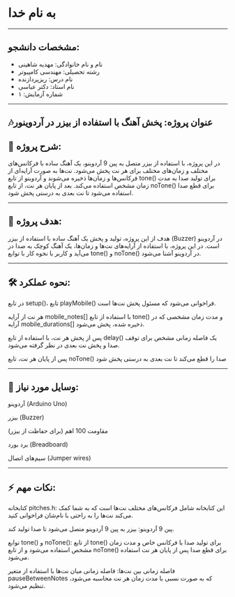 # به نام خدا

---

## مشخصات دانشجو:

- نام و نام خانوادگی: مهدیه شاهینی
- رشته تحصیلی: مهندسی کامپیوتر  
- نام درس: ریزپردازنده  
- نام استاد: دکتر عباسی 
- شماره آزمایش: ۱  

---

## 🎶عنوان پروژه:  پخش آهنگ با استفاده از بیزر در آردوینور



## 📝 شرح پروژه: 

در این پروژه، با استفاده از بیزر متصل به پین 9 آردوینو، یک آهنگ ساده با فرکانس‌های مختلف و زمان‌های مختلف برای هر نت پخش می‌شود. نت‌ها به صورت آرایه‌ای از فرکانس‌ها و زمان‌ها ذخیره می‌شوند و آردوینو از تابع tone() برای تولید صدا به مدت زمان مشخص استفاده می‌کند. بعد از پایان هر نت، از تابع noTone() برای قطع صدا استفاده می‌شود تا نت بعدی به درستی پخش شود.

---


## 🎯 هدف پروژه: 
هدف از این پروژه، تولید و پخش یک آهنگ ساده با استفاده از بیزر (Buzzer) در آردوینو است. در این پروژه، با استفاده از آرایه‌های نت‌ها و زمان‌ها، یک آهنگ کوچک به صدا در می‌آید و کاربر با نحوه کار با توابع tone() و noTone() در آردوینو آشنا می‌شود.

---

## 🛠️ نحوه عملکرد: 
در تابع setup()، تابع playMobile() فراخوانی می‌شود که مسئول پخش نت‌ها است.

هر نت از آرایه mobile_notes[] با استفاده از تابع tone() و مدت زمان مشخصی که در آرایه mobile_durations[] ذخیره شده، پخش می‌شود.

پس از پخش هر نت، با استفاده از تابع delay() یک فاصله زمانی مشخص برای توقف صدا و پخش نت بعدی در نظر گرفته می‌شود.

پس از پایان هر نت، تابع noTone() صدا را قطع می‌کند تا نت بعدی به درستی پخش شود

---
## 🔧 وسایل مورد نیاز:
آردوینو (Arduino Uno)

بیزر (Buzzer)

مقاومت 100 اهم (برای حفاظت از بیزر)

برد بورد (Breadboard)

سیم‌های اتصال (Jumper wires)

---
## ⚡️ نکات مهم: 
کتابخانه pitches.h: این کتابخانه شامل فرکانس‌های مختلف نت‌ها است که به شما کمک می‌کند نت‌ها را به راحتی با نام‌شان فراخوانی کنید.

پین 9 آردوینو: بیزر به پین 9 آردوینو متصل می‌شود تا صدا تولید کند.

توابع tone() و noTone(): از تابع tone() برای تولید صدا با فرکانس خاص و مدت زمان مشخص استفاده می‌شود و از تابع noTone() برای قطع صدا پس از پایان هر نت استفاده می‌شود.

فاصله زمانی بین نت‌ها: فاصله زمانی میان نت‌ها با استفاده از متغیر pauseBetweenNotes که به صورت نسبی با مدت زمان هر نت محاسبه می‌شود، تنظیم می‌شود.
